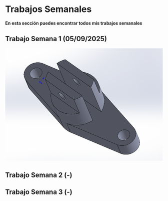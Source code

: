 # **Trabajos Semanales**

**En esta sección puedes encontrar todos mis trabajos semanales**

## **Trabajo Semana 1 (05/09/2025)**

<img src = "./recursos/imgs/proyecto_sem1_1.png" alt="proyectosem1" >


## **Trabajo Semana 2 (-)**

## **Trabajo Semana 3 (-)**
